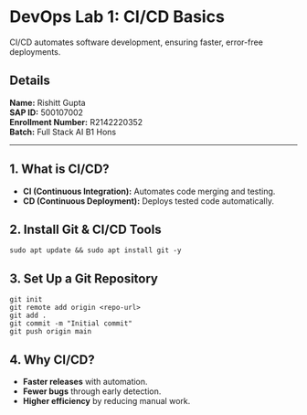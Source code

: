 # DevOps Lab 1: CI/CD Basics  

CI/CD automates software development, ensuring faster, error-free deployments.  

## Details  
**Name:** Rishitt Gupta  
**SAP ID:** 500107002  
**Enrollment Number:** R2142220352  
**Batch:** Full Stack AI B1 Hons  

---  

## 1. What is CI/CD?  
- **CI (Continuous Integration):** Automates code merging and testing.  
- **CD (Continuous Deployment):** Deploys tested code automatically.  

## 2. Install Git & CI/CD Tools  
```
sudo apt update && sudo apt install git -y
```  

## 3. Set Up a Git Repository  
```
git init  
git remote add origin <repo-url>  
git add .  
git commit -m "Initial commit"  
git push origin main  
```  

## 4. Why CI/CD?  
- **Faster releases** with automation.  
- **Fewer bugs** through early detection.  
- **Higher efficiency** by reducing manual work.  
